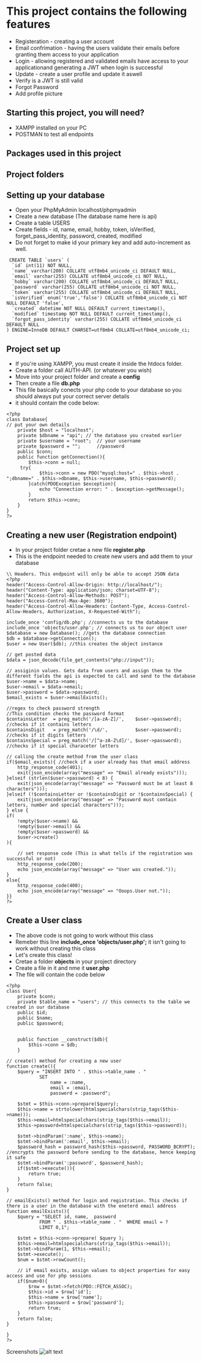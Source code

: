 # This project contains the following features
- Registeration - creating a user account 
- Email confrimation - having the users validate their emails before granting them access to your application
- Login - allowing registered and validated emails have access to your applicationand generating a JWT when login is successful
- Update - create a user profile and update it aswell
- Verify is a JWT is still valid
- Forgot Password
- Add profile picture


## Starting this project, you will need?
- XAMPP installed on your PC
- POSTMAN to test all endpoints

## Packages used in this project

## Project folders

## Setting up your database
- Open your PhpMyAdmin localhost/phpmyadmin
- Create a new database (The database name here is api)
- Create a table USERS 
- Create fields - id, name, email, hobby, token, isVerified, forget_pass_identity, password, created, modified
- Do not forget to make id your primary key and add auto-increment as well.

```
 CREATE TABLE `users` (
  `id` int(11) NOT NULL,
  `name` varchar(200) COLLATE utf8mb4_unicode_ci DEFAULT NULL,
  `email` varchar(255) COLLATE utf8mb4_unicode_ci NOT NULL,
  `hobby` varchar(200) COLLATE utf8mb4_unicode_ci DEFAULT NULL,
  `password` varchar(255) COLLATE utf8mb4_unicode_ci NOT NULL,
  `token` varchar(255) COLLATE utf8mb4_unicode_ci DEFAULT NULL,
  `isVerified` enum('true','false') COLLATE utf8mb4_unicode_ci NOT NULL DEFAULT 'false',
  `created` datetime NOT NULL DEFAULT current_timestamp(),
  `modified` timestamp NOT NULL DEFAULT current_timestamp(),
  `forgot_pass_identity` varchar(255) COLLATE utf8mb4_unicode_ci DEFAULT NULL
) ENGINE=InnoDB DEFAULT CHARSET=utf8mb4 COLLATE=utf8mb4_unicode_ci;
```

## Project set up
- If you're using XAMPP, you must create it inside the htdocs folder. 
- Create a folder call AUTH-API. (or whatever you wish)
- Move into your project folder and create a **config** 
- Then create a file **db.php**
- This file basically conects your php code to your database so you should always put your correct server details
- it should contain the code below:

```
<?php
class Database{
// put your own details 
    private $host = "localhost";
    private $dbname = "api"; // the database you created earlier
    private $username = "root";  // your username
    private $password = "";      //password
    public $conn;
    public function getConnection(){
        $this->conn = null;
     try{
            $this->conn = new PDO("mysql:host=" . $this->host . ";dbname=" . $this->dbname, $this->username, $this->password);
        }catch(PDOException $exception){
            echo "Connection error: " . $exception->getMessage();
        }
        return $this->conn;
    }
}
?>

```

## Creating a new user (Registration endpoint)
- In your project folder cretae a new file **register.php**
- This is the endpoint needed to create new users and add them to your database

```
\\ Headers. This endpoint will only be able to accept JSON data
<?php
header("Access-Control-Allow-Origin: http://localhost/");
header("Content-Type: application/json; charset=UTF-8");
header("Access-Control-Allow-Methods: POST");
header("Access-Control-Max-Age: 3600");
header("Access-Control-Allow-Headers: Content-Type, Access-Control-Allow-Headers, Authorization, X-Requested-With");

include_once 'config/db.php'; //connects us to the database
include_once 'objects/user.php'; // connects us to our object user
$database = new Database(); //gets the database connection
$db = $database->getConnection();
$user = new User($db); //this creates the object instance
 
// get posted data
$data = json_decode(file_get_contents("php://input"));
 
// assiginin values. Gets data from users and assign them to the different fields the api is expected to call and send to the database
$user->name = $data->name; 
$user->email = $data->email;
$user->password = $data->password;
$email_exists = $user->emailExists();

//regex to check password strength
//This condition checks the password format
$containsLetter  = preg_match('/[a-zA-Z]/',    $user->password); //checks if it contains letters
$containsDigit   = preg_match('/\d/',          $user->password); //checks if it digits letters
$containsSpecial = preg_match('/[^a-zA-Z\d]/', $user->password); //checks if it special characeter letters
 
// calling the create method from the user class
if($email_exists){ //check if a user already has that email address
    http_response_code(401);
    exit(json_encode(array("message" => "Email already exists")));	
}elseif (strlen($user->password) < 8) { 
    exit(json_encode(array("message" => "Password must be at least 8 characters")));	
}elseif (!$containsLetter or !$containsDigit or !$containsSpecial) {
    exit(json_encode(array("message" => "Password must contain letters, number and special characters")));	
} else {
if(
    !empty($user->name) &&
    !empty($user->email) &&
    !empty($user->password) &&
    $user->create()
){
 
    // set response code (This is what tells if the registration was successful or not)
    http_response_code(200);
    echo json_encode(array("message" => "User was created."));
}
else{
    http_response_code(400);
    echo json_encode(array("message" => "Ooops.User not."));
}}
?>
```
 
 ## Create a User class
 - The above code is not going to work without this class
 - Remeber this line  **include_once 'objects/user.php';** it isn't going to work without creating this class
 - Let's create this class!
 - Cretae a folder **objects** in your project directory
 - Create a file in it and nme it **user.php**
 - The file will contain the code below

```
<?php
class User{
	private $conn;
    private $table_name = "users"; // this connects to the table we created in our database
	public $id;
	public $name;
	public $password;
	

	public function __construct($db){
		$this->conn = $db;
	}

// create() method for creating a new user
function create(){
	$query = "INSERT INTO " . $this->table_name . "
            SET
				name = :name,
				email = :email,
                password = :password";

	$stmt = $this->conn->prepare($query);
	$this->name = strtolower(htmlspecialchars(strip_tags($this->name)));
	$this->email=htmlspecialchars(strip_tags($this->email));
    $this->password=htmlspecialchars(strip_tags($this->password));

	$stmt->bindParam(':name', $this->name);
	$stmt->bindParam(':email', $this->email);
	$password_hash = password_hash($this->password, PASSWORD_BCRYPT); //encrypts the password before sending to the database, hence keeping it safe
    $stmt->bindParam(':password', $password_hash);
	if($stmt->execute()){
		return true;
	}
	return false;
}

// emailExists() method for login and registration. This checks if there is a user in the database with the eneterd email address
function emailExists(){
	$query = "SELECT id, name,  password
			FROM " . $this->table_name . "	WHERE email = ?
            LIMIT 0,1";
            
	$stmt = $this->conn->prepare( $query );
	$this->email=htmlspecialchars(strip_tags($this->email));
	$stmt->bindParam(1, $this->email);
	$stmt->execute();
	$num = $stmt->rowCount();

	// if email exists, assign values to object properties for easy access and use for php sessions
	if($num>0){
		$row = $stmt->fetch(PDO::FETCH_ASSOC);
		$this->id = $row['id'];
		$this->name = $row['name'];
        $this->password = $row['password'];
		return true;
	}
	return false;
}

}
?>

```
Screenshots
![alt text](https://github.com/[genesdemon]/[PHP-Broilllerr-plate-lmao]/blob/[master]/[images]/img1.png?raw=true)